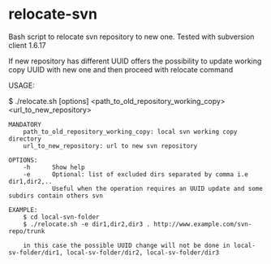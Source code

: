 relocate-svn
============

Bash script to relocate svn repository to new one. Tested with subversion client 1.6.17

If new repository has different UUID offers the possibility to update working copy UUID with new one and then proceed with relocate command

USAGE:

$ ./relocate.sh [options] <path_to_old_repository_working_copy> <url_to_new_repository>

	MANDATORY
		path_to_old_repository_working_copy: local svn working copy directory
		url_to_new_repository: url to new svn repository

	OPTIONS:
		-h 		Show help
		-e 		Optional: list of excluded dirs separated by comma i.e dir1,dir2,..
				Useful when the operation requires an UUID update and some subdirs contain others svn

	EXAMPLE:
		$ cd local-svn-folder
		$ ./relocate.sh -e dir1,dir2,dir3 . http://www.example.com/svn-repo/trunk

		in this case the possible UUID change will not be done in local-sv-folder/dir1, local-sv-folder/dir2, local-sv-folder/dir3
